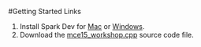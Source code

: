 #Getting Started Links

1. Install Spark Dev for [Mac](https://github.com/spark/spark-dev/releases/download/v0.0.20/spark-dev-mac.zip) or [Windows](https://github.com/spark/spark-dev/releases/download/v0.0.20/spark-dev-windows.exe).
2. Download the [mce15_workshop.cpp](https://raw.githubusercontent.com/emberlight/mce15-workshop/master/mce15_workshop.cpp) source code file.
